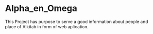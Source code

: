 # Alpha_en_Omega
This Project has purpose to serve a good information about people and place of Alkitab in form of web aplication.
